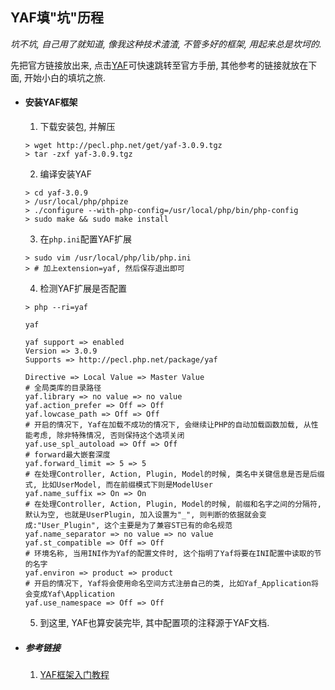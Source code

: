 ## YAF填"坑"历程

*坑不坑, 自己用了就知道, 像我这种技术渣渣, 不管多好的框架, 用起来总是坎坷的.*

先把官方链接放出来, 点击[YAF](http://www.laruence.com/manual/)可快速跳转至官方手册, 其他参考的链接就放在下面, 开始小白的填坑之旅.

* #### 安装YAF框架
  1. 下载安装包, 并解压
  ```shell script
  > wget http://pecl.php.net/get/yaf-3.0.9.tgz
  > tar -zxf yaf-3.0.9.tgz
   ```
  2. 编译安装YAF
  ```shell script
  > cd yaf-3.0.9
  > /usr/local/php/phpize
  > ./configure --with-php-config=/usr/local/php/bin/php-config
  > sudo make && sudo make install
  ```
  3. 在`php.ini`配置YAF扩展
  ```shell script
  > sudo vim /usr/local/php/lib/php.ini
  > # 加上extension=yaf, 然后保存退出即可
  ```
  4. 检测YAF扩展是否配置
  ```shell script
  > php --ri=yaf
  
  yaf

  yaf support => enabled
  Version => 3.0.9
  Supports => http://pecl.php.net/package/yaf
    
  Directive => Local Value => Master Value
  # 全局类库的目录路径
  yaf.library => no value => no value
  yaf.action_prefer => Off => Off
  yaf.lowcase_path => Off => Off
  # 开启的情况下, Yaf在加载不成功的情况下, 会继续让PHP的自动加载函数加载, 从性能考虑, 除非特殊情况, 否则保持这个选项关闭
  yaf.use_spl_autoload => Off => Off
  # forward最大嵌套深度
  yaf.forward_limit => 5 => 5
  # 在处理Controller, Action, Plugin, Model的时候, 类名中关键信息是否是后缀式, 比如UserModel, 而在前缀模式下则是ModelUser
  yaf.name_suffix => On => On
  # 在处理Controller, Action, Plugin, Model的时候, 前缀和名字之间的分隔符, 默认为空, 也就是UserPlugin, 加入设置为"_", 则判断的依据就会变成:"User_Plugin", 这个主要是为了兼容ST已有的命名规范
  yaf.name_separator => no value => no value
  yaf.st_compatible => Off => Off
  # 环境名称, 当用INI作为Yaf的配置文件时, 这个指明了Yaf将要在INI配置中读取的节的名字
  yaf.environ => product => product
  # 开启的情况下, Yaf将会使用命名空间方式注册自己的类, 比如Yaf_Application将会变成Yaf\Application
  yaf.use_namespace => Off => Off 
  ```
  5. 到这里, YAF也算安装完毕, 其中配置项的注释源于YAF文档.


* ##### 参考链接
   1. [YAF框架入门教程](https://www.jianshu.com/p/1460d2296f19)